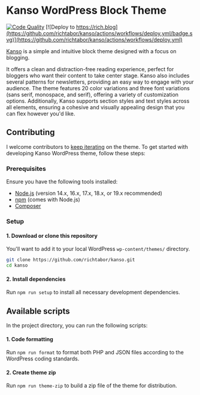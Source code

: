 # Kanso WordPress Block Theme

[![Code Quality](https://github.com/richtabor/kanso/actions/workflows/check-formatting.yml/badge.svg)](https://github.com/richtabor/kanso/actions/workflows/check-formatting.yml) [![Deploy to https://rich.blog](https://github.com/richtabor/kanso/actions/workflows/deploy.yml/badge.svg)](https://github.com/richtabor/kanso/actions/workflows/deploy.yml)

<a href="https://rich.blog/kanso">Kanso</a> is a simple and intuitive block theme designed with a focus on blogging. 

It offers a clean and distraction-free reading experience, perfect for bloggers who want their content to take center stage. Kanso also includes several patterns for newsletters, providing an easy way to engage with your audience. The theme features 20 color variations and three font variations (sans serif, monospace, and serif), offering a variety of customization options. Additionally, Kanso supports section styles and text styles across all elements, ensuring a cohesive and visually appealing design that you can flex however you'd like.



## Contributing

I welcome contributors to [keep iterating](https://rich.blog/iteration/) on the theme. To get started with developing Kanso WordPress theme, follow these steps:

### Prerequisites

Ensure you have the following tools installed:

- [Node.js](https://nodejs.org/) (version 14.x, 16.x, 17.x, 18.x, or 19.x recommended)
- [npm](https://www.npmjs.com/) (comes with Node.js)
- [Composer](https://getcomposer.org/)

### Setup

#### 1. Download or clone this repository
You'll want to add it to your local WordPress `wp-content/themes/` directory.

```sh
git clone https://github.com/richtabor/kanso.git
cd kanso
```

#### 2. Install dependencies
Run `npm run setup` to install all necessary development dependencies.


## Available scripts

In the project directory, you can run the following scripts:

#### 1. Code formatting
Run `npm run format` to format both PHP and JSON files according to the WordPress coding standards.

#### 2. Create theme zip
Run `npm run theme-zip` to build a zip file of the theme for distribution. 
